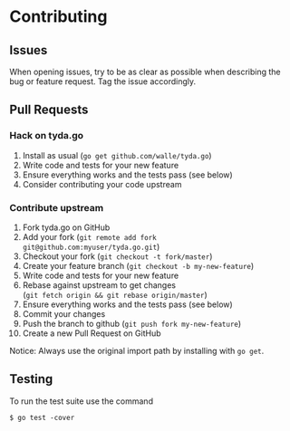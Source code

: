 # Contributing

## Issues

When opening issues, try to be as clear as possible when describing the bug or
feature request. Tag the issue accordingly.

## Pull Requests

### Hack on tyda.go

1. Install as usual (`go get github.com/walle/tyda.go`)
2. Write code and tests for your new feature
3. Ensure everything works and the tests pass (see below)
4. Consider contributing your code upstream

### Contribute upstream

1. Fork tyda.go on GitHub
2. Add your fork (`git remote add fork git@github.com:myuser/tyda.go.git`)
3. Checkout your fork (`git checkout -t fork/master`)
4. Create your feature branch (`git checkout -b my-new-feature`)
5. Write code and tests for your new feature
6. Rebase against upstream to get changes \
(`git fetch origin && git rebase origin/master`)
7. Ensure everything works and the tests pass (see below)
8. Commit your changes
9. Push the branch to github (`git push fork my-new-feature`)
10. Create a new Pull Request on GitHub

Notice: Always use the original import path by installing with `go get`.

## Testing

To run the test suite use the command

```shell
$ go test -cover
```
